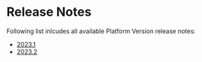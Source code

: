 # Release Notes

Following list inlcudes all available Platform Version release notes:

- [2023.1](./2023.1.md)
- [2023.2](./2023.2.md)
